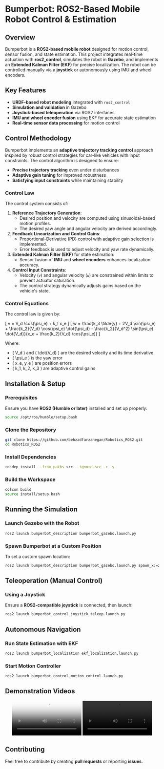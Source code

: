 # Bumperbot: ROS2-Based Mobile Robot Control & Estimation

## Overview
Bumperbot is a **ROS2-based mobile robot** designed for motion control, sensor fusion, and state estimation. This project integrates real-time actuation with **ros2_control**, simulates the robot in **Gazebo**, and implements an **Extended Kalman Filter (EKF)** for precise localization. The robot can be controlled manually via a **joystick** or autonomously using IMU and wheel encoders.

## Key Features
- **URDF-based robot modeling** integrated with `ros2_control`
- **Simulation and validation** in Gazebo
- **Joystick-based teleoperation** via ROS2 interfaces
- **IMU and wheel encoder fusion** using EKF for accurate state estimation
- **Real-time sensor data processing** for motion control

## Control Methodology
Bumperbot implements an **adaptive trajectory tracking control** approach inspired by robust control strategies for car-like vehicles with input constraints. The control algorithm is designed to ensure:
- **Precise trajectory tracking** even under disturbances
- **Adaptive gain tuning** for improved robustness
- **Satisfying input constraints** while maintaining stability

### Control Law
The control system consists of:
1. **Reference Trajectory Generation**: 
   - Desired position and velocity are computed using sinusoidal-based motion profiles.
   - The desired yaw angle and angular velocity are derived accordingly.
2. **Feedback Linearization and Control Gains**: 
   - Proportional-Derivative (PD) control with adaptive gain selection is implemented.
   - Error feedback is used to adjust velocity and yaw rate dynamically.
3. **Extended Kalman Filter (EKF)** for state estimation: 
   - Sensor fusion of **IMU** and **wheel encoders** enhances localization accuracy.
4. **Control Input Constraints**: 
   - Velocity (`v`) and angular velocity (`w`) are constrained within limits to prevent actuator saturation.
   - The control strategy dynamically adjusts gains based on the vehicle's state.

### Control Equations
The control law is given by:

\[ v = V_d \cos(\psi_e) + k_1 x_e \]
\[ w = \frac{k_3 \tilde{y} + 2V_d \sin(\psi_e) + \frac{k_2}{V_d} \cos(\psi_e) \dot{\psi_d} - \frac{k_2}{V_d^2} \sin(\psi_e) \dot{V_d}}{x_e + \frac{k_2}{V_d} \cos(\psi_e)} \]

Where:
- \( V_d \) and \( \dot{V_d} \) are the desired velocity and its time derivative
- \( \psi_e \) is the yaw error
- \( x_e, y_e \) are position errors
- \( k_1, k_2, k_3 \) are adaptive control gains

## Installation & Setup
### Prerequisites
Ensure you have **ROS2 (Humble or later)** installed and set up properly:
```bash
source /opt/ros/humble/setup.bash
```

### Clone the Repository
```bash
git clone https://github.com/behzadfarzanegan/Robotics_ROS2.git
cd Robotics_ROS2
```

### Install Dependencies
```bash
rosdep install --from-paths src --ignore-src -r -y
```

### Build the Workspace
```bash
colcon build
source install/setup.bash
```

## Running the Simulation
### Launch Gazebo with the Robot
```bash
ros2 launch bumperbot_description bumperbot_gazebo.launch.py
```

### Spawn Bumperbot at a Custom Position
To set a custom spawn location:
```bash
ros2 launch bumperbot_description bumperbot_gazebo.launch.py spawn_x:=2.0 spawn_y:=3.0 spawn_yaw:=1.57
```

## Teleoperation (Manual Control)
### Using a Joystick
Ensure a **ROS2-compatible joystick** is connected, then launch:
```bash
ros2 launch bumperbot_control joystick_teleop.launch.py
```

## Autonomous Navigation
### Run State Estimation with EKF
```bash
ros2 launch bumperbot_localization ekf_localization.launch.py
```

### Start Motion Controller
```bash
ros2 launch bumperbot_control motion_control.launch.py
```

## Demonstration Videos
<div style="text-align: center; margin-top: 20px;">
    <video width="45%" controls poster="/images/bumperbot_preview.png">
        <source src="/behzadfarzanegan.github.io/images/bumperbot.mp4" type="video/mp4">
        Your browser does not support the video tag.
    </video>
    <video width="45%" controls>
        <source src="/behzadfarzanegan.github.io/images/bumperbot_control.mp4" type="video/mp4">
        Your browser does not support the video tag.
    </video>
</div>

## Contributing
Feel free to contribute by creating **pull requests** or reporting **issues**.


